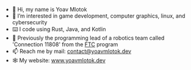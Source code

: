 - 👋 Hi, my name is Yoav Mlotok
- 👀 I’m interested in game development, computer graphics, linux, and cybersecurity
- ⌨️ I code using Rust, Java, and Kotlin
- 🤝 Previously the programming lead of a robotics team called 'Connection 11808' from the [FTC](https://www.firstinspires.org/robotics/ftc) program
- 📫 Reach me by mail: contact@yoavmlotok.dev
- 🕸️ My website: www.yoavmlotok.dev
